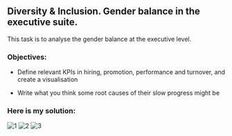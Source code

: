 ## Diversity & Inclusion. Gender balance in the executive suite. 

This task is to analyse the gender balance at the executive level.

   
### Objectives:

- Define relevant KPIs in hiring, promotion, performance and turnover, and create a visualisation
    
- Write what you think some root causes of their slow progress might be


### Here is my solution:

![1](https://user-images.githubusercontent.com/85157023/191865994-f8601531-e996-4116-afaf-381458b65b6c.jpg)
![2](https://user-images.githubusercontent.com/85157023/191866013-b3a6b97c-73e7-464a-bb2a-cb7e97a2f3de.jpg)
![3](https://user-images.githubusercontent.com/85157023/191866025-ce9c0606-e5f0-4898-b228-ca1eb6680a00.jpg)

